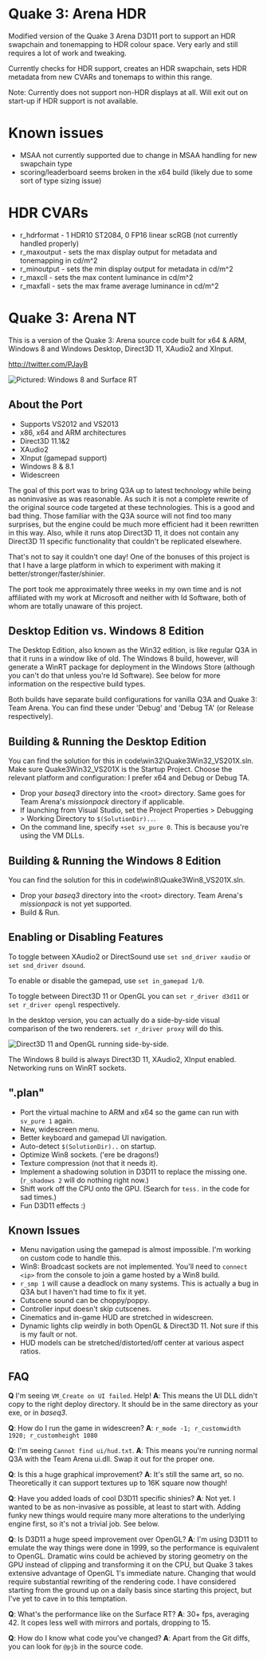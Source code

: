 # Quake 3: Arena HDR 
Modified version of the Quake 3 Arena D3D11 port to support an HDR swapchain and tonemapping to HDR colour space. Very early and still requires a lot of work and tweaking. 

Currently checks for HDR support, creates an HDR swapchain, sets HDR metadata from new CVARs and tonemaps to within this range.

Note: Currently does not support non-HDR displays at all. Will exit out on start-up if HDR support is not available. 

# Known issues
- MSAA not currently supported due to change in MSAA handling for new swapchain type 
- scoring/leaderboard seems broken in the x64 build (likely due to some sort of type sizing issue)



# HDR CVARs

- r_hdrformat - 1 HDR10 ST2084, 0 FP16 linear scRGB (not currently handled properly)
- r_maxoutput - sets the max display output for metadata and tonemapping in cd/m^2
- r_minoutput - sets the min display output for metadata in cd/m^2
- r_maxcll - sets the max content luminance in cd/m^2
- r_maxfall - sets the max frame average luminance in cd/m^2




# Quake 3: Arena NT #

This is a version of the Quake 3: Arena source code built for x64 & ARM, Windows 8 and Windows Desktop, Direct3D 11, XAudio2 and XInput.

http://twitter.com/PJayB

![Pictured: Windows 8 and Surface RT][1]



## About the Port ##

- Supports VS2012 and VS2013
- x86, x64 and ARM architectures
- Direct3D 11.1&2
- XAudio2
- XInput (gamepad support)
- Windows 8 & 8.1
- Widescreen

The goal of this port was to bring Q3A up to latest technology while being as noninvasive as was reasonable. As such it is not a complete rewrite of the original source code targeted at these technologies. This is a good and bad thing. Those familiar with the Q3A source will not find too many surprises, but the engine could be much more efficient had it been rewritten in this way. Also, while it runs atop Direct3D 11, it does not contain any Direct3D 11 specific functionality that couldn't be replicated elsewhere. 

That's not to say it couldn't one day! One of the bonuses of this project is that I have a large platform in which to experiment with making it better/stronger/faster/shinier.

The port took me approximately three weeks in my own time and is not affiliated with my work at Microsoft and neither with Id Software, both of whom are totally unaware of this project.

## Desktop Edition vs. Windows 8 Edition ##

The Desktop Edition, also known as the Win32 edition, is like regular Q3A in that it runs in a window like of old. The Windows 8 build, however, will generate a WinRT package for deployment in the Windows Store (although you can't do that unless you're Id Software). See below for more information on the respective build types.

Both builds have separate build configurations for vanilla Q3A and Quake 3: Team Arena. You can find these under 'Debug' and 'Debug TA' (or Release respectively).

## Building & Running the Desktop Edition ##

You can find the solution for this in code\win32\Quake3Win32_VS201X.sln. Make sure Quake3Win32_VS201X is the Startup Project. Choose the relevant platform and configuration: I prefer x64 and Debug or Debug TA. 

- Drop your _baseq3_ directory into the &lt;root&gt; directory. Same goes for Team Arena's _missionpack_ directory if applicable.
- If launching from Visual Studio, set the Project Properties > Debugging > Working Directory to `$(SolutionDir)..`.
- On the command line, specify `+set sv_pure 0`. This is because you're using the VM DLLs.

## Building & Running the Windows 8 Edition ##

You can find the solution for this in code\win8\Quake3Win8_VS201X.sln.

- Drop your _baseq3_ directory into the &lt;root&gt; directory. Team Arena's _missionpack_ is not yet supported.
- Build & Run.

## Enabling or Disabling Features ##

To toggle between XAudio2 or DirectSound use `set snd_driver xaudio` or `set snd_driver dsound`.

To enable or disable the gamepad, use `set in_gamepad 1/0`.

To toggle between Direct3D 11 or OpenGL you can `set r_driver d3d11` or `set r_driver opengl` respectively.

In the desktop version, you can actually do a side-by-side visual comparison of the two renderers. `set r_driver proxy` will do this. 

![Direct3D 11 and OpenGL running side-by-side.][2]

The Windows 8 build is always Direct3D 11, XAudio2, XInput enabled. Networking runs on WinRT sockets.

## ".plan" ##

- Port the virtual machine to ARM and x64 so the game can run with `sv_pure 1` again.
- New, widescreen menu.
- Better keyboard and gamepad UI navigation.
- Auto-detect `$(SolutionDir)..` on startup.
- Optimize Win8 sockets. ('ere be dragons!)
- Texture compression (not that it needs it).
- Implement a shadowing solution in D3D11 to replace the missing one. (`r_shadows 2` will do nothing right now.)
- Shift work off the CPU onto the GPU. (Search for `tess.` in the code for sad times.)
- Fun D3D11 effects :)

## Known Issues ##

- Menu navigation using the gamepad is almost impossible. I'm working on custom code to handle this.
- Win8: Broadcast sockets are not implemented. You'll need to `connect <ip>` from the console to join a game hosted by a Win8 build.
- `r_smp 1` will cause a deadlock on many systems. This is actually a bug in Q3A but I haven't had time to fix it yet.
- Cutscene sound can be choppy/poppy.
- Controller input doesn't skip cutscenes.
- Cinematics and in-game HUD are stretched in widescreen.
- Dynamic lights clip weirdly in both OpenGL & Direct3D 11. Not sure if this is my fault or not.
- HUD models can be stretched/distorted/off center at various aspect ratios.

## FAQ ##

**Q** I'm seeing `VM_Create on UI failed`. Help!
**A**: This means the UI DLL didn't copy to the right deploy directory. It should be in the same directory as your exe, or in _baseq3_.

**Q**: How do I run the game in widescreen?
**A**: `r_mode -1; r_customwidth 1920; r_customheight 1080`

**Q**: I'm seeing `Cannot find ui/hud.txt`.
**A**: This means you're running normal Q3A with the Team Arena ui.dll. Swap it out for the proper one.

**Q**: Is this a huge graphical improvement? 
**A**: It's still the same art, so no. Theoretically it can support textures up to 16K square now though!

**Q**: Have you added loads of cool D3D11 specific shinies?
**A**: Not yet. I wanted to be as non-invasive as possible, at least to start with. Adding funky new things would require many more alterations to the underlying engine first, so it's not a trivial job. See below.

**Q**: Is D3D11 a huge speed improvement over OpenGL?
**A**: I'm using D3D11 to emulate the way things were done in 1999, so the performance is equivalent to OpenGL. Dramatic wins could be achieved by storing geometry on the GPU instead of clipping and transforming it on the CPU, but Quake 3 takes extensive advantage of OpenGL 1's immediate nature. Changing that would require substantial rewriting of the rendering code. I have considered starting from the ground up on a daily basis since starting this project, but I've yet to cave in to this temptation.

**Q**: What's the performance like on the Surface RT?
**A**: 30+ fps, averaging 42. It copes less well with mirrors and portals, dropping to 15.

**Q**: How do I know what code you've changed?
**A**: Apart from the Git diffs, you can look for `@pjb` in the source code.


  [1]: http://repo.pjblewis.com/q3d3d11/q3surface.jpg
  [2]: http://repo.pjblewis.com/q3d3d11/q3a-sbs.png
